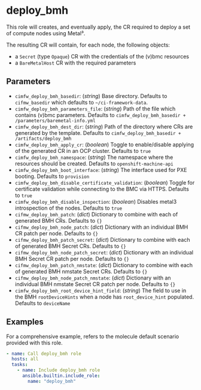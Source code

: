# deploy_bmh

This role will creates, and eventually apply, the CR required to
deploy a set of compute nodes using Metal³.

The resulting CR will contain, for each node, the following objects:

* a `Secret` (type `Opaque`) CR with the credentials of the (v)bmc resources
* a `BareMetalHost` CR with the required parameters

## Parameters

* `cimfw_deploy_bmh_basedir`: (*string*) Base directory. Defaults to `cifmw_basedir` which defaults to `~/ci-framework-data`.
* `cimfw_deploy_bmh_parameters_file`:  (*string*) Path of the file which contains (v)bmc parameters. Defaults to `cimfw_deploy_bmh_basedir + /parameters/baremetal-info.yml`
* `cimfw_deploy_bmh_dest_dir`: (*string*) Path of the directory where CRs are generated by the template. Defaults to `cimfw_deploy_bmh_basedir + /artifacts/deploy_bmh`
* `cimfw_deploy_bmh_apply_cr`: (*boolean*) Toggle to enable/disable applying of the generated CR in an OCP cluster. Defaults to `true`
* `cimfw_deploy_bmh_namespace`: (*string*) The namespace where the resources should be created. Defaults to `openshift-machine-api`
* `cimfw_deploy_bmh_boot_interface`: (*string*) The interface used for PXE booting. Defaults to `provision`
* `cimfw_deploy_bmh_disable_certificate_validation`: (*boolean*) Toggle for certificate validation while connecting to the BMC via HTTPS. Defaults to `true`
* `cimfw_deploy_bmh_disable_inspection`: (*boolean*) Disables metal3 introspection of the nodes. Defaults to `true`
* `cifmw_deploy_bmh_patch`: (*dict*) Dictionary to combine with each of generated BMH CRs. Defaults to `{}`
* `cifmw_deploy_bmh_node_patch`: (*dict*) Dictionary with an individual BMH CR patch per node. Defaults to `{}`
* `cifmw_deploy_bmh_patch_secret`: (*dict*) Dictionary to combine with each of generated BMH Secret CRs. Defaults to `{}`
* `cifmw_deploy_bmh_node_patch_secret`: (*dict*) Dictionary with an individual BMH Secret CR patch per node. Defaults to `{}`
* `cifmw_deploy_bmh_patch_nmstate`: (*dict*) Dictionary to combine with each of generated BMH nmstate Secret CRs. Defaults to `{}`
* `cifmw_deploy_bmh_node_patch_nmstate`: (*dict*) Dictionary with an individual BMH nmstate Secret CR patch per node. Defaults to `{}`
* `cimfw_deploy_bmh_root_device_hint_field`: (*string*) The field to use in the BMH `rootDeviceHints` when a node has `root_device_hint` populated. Defaults to `deviceName`

## Examples

For a comprehensive example, refers to the molecule default scenario provided with this role.

```yaml
- name: Call deploy_bmh role
  hosts: all
  tasks:
    - name: Include deploy_bmh role
      ansible.builtin.include_role:
        name: "deploy_bmh"
```
